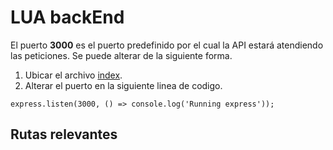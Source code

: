 # LUA backEnd
El puerto **3000** es el puerto predefinido por el cual la API estará atendiendo las peticiones.
Se puede alterar de la siguiente forma.

1. Ubicar el archivo [index](/index.js).
2. Alterar el puerto en la siguiente linea de codigo.

```
express.listen(3000, () => console.log('Running express'));

```

## Rutas relevantes
